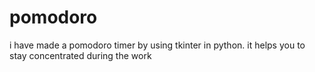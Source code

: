 # pomodoro
i have made a pomodoro timer by using tkinter in python. it helps you to stay concentrated during the work
